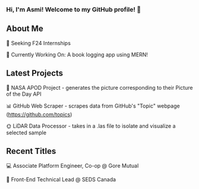 ### Hi, I'm Asmi! Welcome to my GitHub profile! 💌  


## About Me
🧭 Seeking F24 Internships

🤖 Currently Working On: A book logging app using MERN!  
<!-- #### 📊 Languages Frequently Used: https://gh-stats-gen.vercel.app/ -->


## Latest Projects
🌌 NASA APOD Project - generates the picture corresponding to their Picture of the Day API  

📊 GitHub Web Scraper - scrapes data from GitHub's "Topic" webpage (https://github.com/topics)

🌞 LiDAR Data Processor - takes in a .las file to isolate and visualize a selected sample


## Recent Titles
<!--🌀 Systems Analyst Intern @ OpenText -->

💻 Associate Platform Engineer, Co-op @ Gore Mutual

🚀 Front-End Technical Lead @ SEDS Canada  

<!--⚡ Software Team Member @ Waterloo Space Soldering Team -->

<!--
**asmi-g/asmi-g** is a ✨ _special_ ✨ repository because its `README.md` (this file) appears on your GitHub profile.
-->
